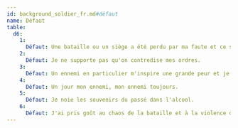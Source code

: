 ```yaml
---
id: background_soldier_fr.md#défaut
name: Défaut
table:
  d6:
    1:
      Défaut: Une bataille ou un siège a été perdu par ma faute et ce secret me hante.
    2:
      Défaut: Je ne supporte pas qu'on contredise mes ordres.
    3:
      Défaut: Un ennemi en particulier m'inspire une grande peur et je crains de l'affronter de nouveau.
    4:
      Défaut: Un jour mon ennemi, mon ennemi toujours.
    5:
      Défaut: Je noie les souvenirs du passé dans l'alcool.
    6:
      Défaut: J'ai pris goût au chaos de la bataille et à la violence du combat. Rien d'autre désormais ne m'enivre davantage.
---
```


